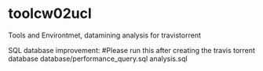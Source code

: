 # toolcw02ucl
Tools and Environtmet, datamining analysis for travistorrent

SQL database improvement:
#Please run this after creating the travis torrent database
database/performance_query.sql
analysis.sql




